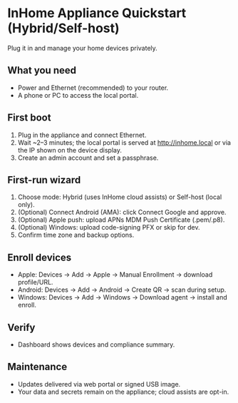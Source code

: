 # InHome Appliance Quickstart (Hybrid/Self-host)

Plug it in and manage your home devices privately.

## What you need
- Power and Ethernet (recommended) to your router.
- A phone or PC to access the local portal.

## First boot
1. Plug in the appliance and connect Ethernet.
2. Wait ~2–3 minutes; the local portal is served at http://inhome.local or via the IP shown on the device display.
3. Create an admin account and set a passphrase.

## First-run wizard
1. Choose mode: Hybrid (uses InHome cloud assists) or Self-host (local only).
2. (Optional) Connect Android (AMA): click Connect Google and approve.
3. (Optional) Apple push: upload APNs MDM Push Certificate (.pem/.p8).
4. (Optional) Windows: upload code-signing PFX or skip for dev.
5. Confirm time zone and backup options.

## Enroll devices
- Apple: Devices → Add → Apple → Manual Enrollment → download profile/URL.
- Android: Devices → Add → Android → Create QR → scan during setup.
- Windows: Devices → Add → Windows → Download agent → install and enroll.

## Verify
- Dashboard shows devices and compliance summary.

## Maintenance
- Updates delivered via web portal or signed USB image.
- Your data and secrets remain on the appliance; cloud assists are opt-in.
